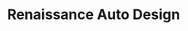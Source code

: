 ---
title: "Renaissance Auto Design"
url: /port-townsend/renaissance-auto-design/
shop: car repair
---